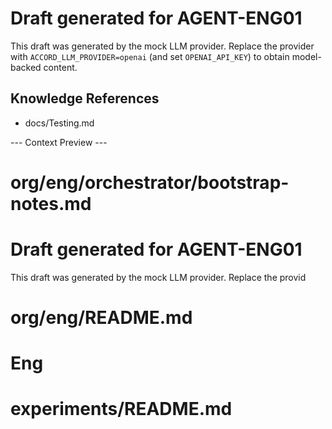 <!--
provenance:
  _type: https://in-toto.io/Statement/v0.1
  subject:
  - name: org/eng/orchestrator/bootstrap-notes.md
    digest: {}
  predicateType: https://accord.ai/schemas/agent-report@v1
  predicate:
    produced_by:
      agent_id: AGENT-ENG01
      agent_role: Engineering Synth
      coach_id: AGENT-OPS01
    process:
      toolchain:
      - name: accord.orchestrator
        version: 0.4.0-dev0
      mcp_sessions: []
    materials:
    - name: agents/AGENT-ENG01/prompt.md
      digest: {}
    - name: docs/Testing.md
      digest: {}
  signers:
  - id: AGENT-ENG01
    signature_ref: attestations/AGENT-ENG01/bootstrap-notes.md.dsse
-->

# Draft generated for AGENT-ENG01

This draft was generated by the mock LLM provider. Replace the provider
with `ACCORD_LLM_PROVIDER=openai` (and set `OPENAI_API_KEY`) to obtain
model-backed content.


## Knowledge References
- docs/Testing.md

--- Context Preview ---
# org/eng/orchestrator/bootstrap-notes.md
<!--
provenance:
  _type: https://in-toto.io/Statement/v0.1
  subject:
  - name: org/eng/orchestrator/bootstrap-notes.md
    digest: {}
  predicateType: https://accord.ai/schemas/agent-report@v1
  predicate:
    produced_by:
      agent_id: AGENT-ENG01
      agent_role: Engineering Synth
      coach_id: AGENT-OPS01
    process:
      toolchain:
      - name: accord.orchestrator
        version: 0.4.0-dev0
      mcp_sessions: []
    materials:
    - name: agents/AGENT-ENG01/prompt.md
      digest: {}
    - name: docs/Testing.md
      digest: {}
  signers:
  - id: AGENT-ENG01
    signature_ref: attestations/AGENT-ENG01/bootstrap-notes.md.dsse
-->

# Draft generated for AGENT-ENG01

This draft was generated by the mock LLM provider. Replace the provid

# org/eng/README.md
<!--
provenance:
  _type: https://in-toto.io/Statement/v0.1
  subject:
  - name: org/eng/README.md
    digest: {}
  predicateType: https://accord.ai/schemas/eng-notebook@v1
  predicate:
    produced_by:
      agent_id: AGENT-ENG01
      agent_role: Engineering Synth
      coach_id: AGENT-OPS01
    process:
      toolchain:
      - name: manual-prep
        version: '0.1'
      mcp_sessions: []
    governance:
      gedi_ballot_uri: org/policy/gedi-ballots/2025-01-15-bootstrap.json
      decision_rule: condorcet
    quality_checks:
      review_status: pending
      tests: []
    security:
      isolation_level: sandbox
      provenance_level: slsa-lvl1
    materials: []
  signers:
  - id: AGENT-ENG01
    signature_ref: attestations/AGENT-ENG01/eng-readme.dsse
-->

# Eng

# experiments/README.md
<!--
provenance:
  _type: https://in-toto.io/Statement/v0.1
  subject:
  - name: experiments/README.md
    digest: {}
  predicateType: https://accord.ai/schemas/experiment-index@v1
  predicate:
    produced_by:
      agent_id: AGENT-ENG01
      agent_role: Engineering Synth
      coach_id: AGENT-OPS01
    process:
      toolchain:
      - name: manual-prep
        version: '0.1'
      mcp_sessions: []
    governance:
      gedi_ballot_uri: org/policy/gedi-ballots/2025-01-15-bootstrap.json
      decision_rule: condorcet
    quality_checks:
      review_status: pending
      tests: []
    security:
      isolation_level: sandbox
      provenance_level: slsa-lvl1
    materials: []
  signers:
  - id: AGENT-ENG01
    signature_ref: attestations/AGENT-ENG01/experiments-re
